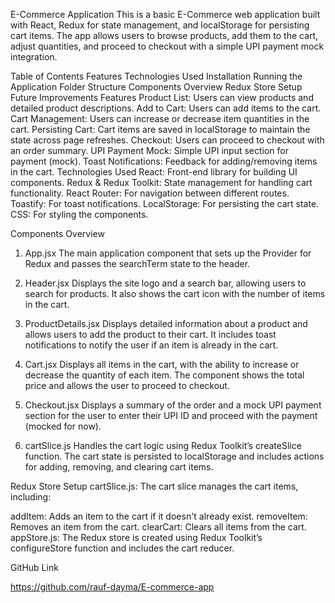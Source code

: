 E-Commerce Application
This is a basic E-Commerce web application built with React, Redux for state management, and localStorage for persisting cart items. The app allows users to browse products, add them to the cart, adjust quantities, and proceed to checkout with a simple UPI payment mock integration.

Table of Contents
Features
Technologies Used
Installation
Running the Application
Folder Structure
Components Overview
Redux Store Setup
Future Improvements
Features
Product List: Users can view products and detailed product descriptions.
Add to Cart: Users can add items to the cart.
Cart Management: Users can increase or decrease item quantities in the cart.
Persisting Cart: Cart items are saved in localStorage to maintain the state across page refreshes.
Checkout: Users can proceed to checkout with an order summary.
UPI Payment Mock: Simple UPI input section for payment (mock).
Toast Notifications: Feedback for adding/removing items in the cart.
Technologies Used
React: Front-end library for building UI components.
Redux & Redux Toolkit: State management for handling cart functionality.
React Router: For navigation between different routes.
Toastify: For toast notifications.
LocalStorage: For persisting the cart state.
CSS: For styling the components.

Components Overview
1. App.jsx
The main application component that sets up the Provider for Redux and passes the searchTerm state to the header.

2. Header.jsx
Displays the site logo and a search bar, allowing users to search for products. It also shows the cart icon with the number of items in the cart.

3. ProductDetails.jsx
Displays detailed information about a product and allows users to add the product to their cart. It includes toast notifications to notify the user if an item is already in the cart.

4. Cart.jsx
Displays all items in the cart, with the ability to increase or decrease the quantity of each item. The component shows the total price and allows the user to proceed to checkout.

5. Checkout.jsx
Displays a summary of the order and a mock UPI payment section for the user to enter their UPI ID and proceed with the payment (mocked for now).

6. cartSlice.js
Handles the cart logic using Redux Toolkit’s createSlice function. The cart state is persisted to localStorage and includes actions for adding, removing, and clearing cart items.

Redux Store Setup
cartSlice.js: The cart slice manages the cart items, including:

addItem: Adds an item to the cart if it doesn't already exist.
removeItem: Removes an item from the cart.
clearCart: Clears all items from the cart.
appStore.js: The Redux store is created using Redux Toolkit’s configureStore function and includes the cart reducer.




GitHub Link

https://github.com/rauf-dayma/E-commerce-app

